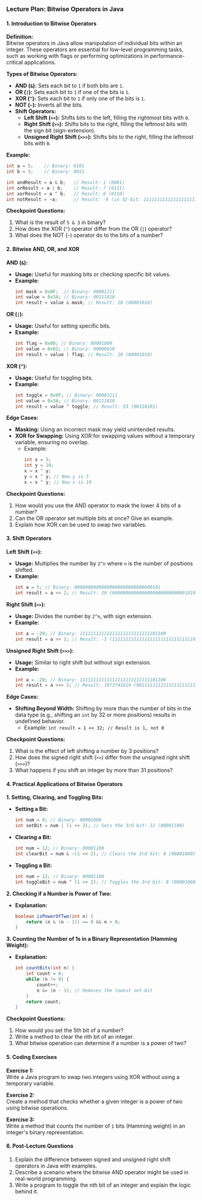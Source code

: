 ### **Lecture Plan: Bitwise Operators in Java**

#### **1. Introduction to Bitwise Operators**

**Definition:**  
Bitwise operators in Java allow manipulation of individual bits within an integer. These operators are essential for low-level programming tasks, such as working with flags or performing optimizations in performance-critical applications.

**Types of Bitwise Operators:**
- **AND (`&`):** Sets each bit to `1` if both bits are `1`.
- **OR (`|`):** Sets each bit to `1` if one of the bits is `1`.
- **XOR (`^`):** Sets each bit to `1` if only one of the bits is `1`.
- **NOT (`~`):** Inverts all the bits.
- **Shift Operators:**
  - **Left Shift (`<<`):** Shifts bits to the left, filling the rightmost bits with `0`.
  - **Right Shift (`>>`):** Shifts bits to the right, filling the leftmost bits with the sign bit (sign-extension).
  - **Unsigned Right Shift (`>>>`):** Shifts bits to the right, filling the leftmost bits with `0`.

**Example:**
```java
int a = 5;    // Binary: 0101
int b = 3;    // Binary: 0011

int andResult = a & b;   // Result: 1 (0001)
int orResult = a | b;    // Result: 7 (0111)
int xorResult = a ^ b;   // Result: 6 (0110)
int notResult = ~a;      // Result: -6 (in 32-bit: 11111111111111111111111111111010)
```

**Checkpoint Questions:**
1. What is the result of `5 & 3` in binary?
2. How does the XOR (`^`) operator differ from the OR (`|`) operator?
3. What does the NOT (`~`) operator do to the bits of a number?

#### **2. Bitwise AND, OR, and XOR**

**AND (`&`):**
- **Usage:** Useful for masking bits or checking specific bit values.
- **Example:**
  ```java
  int mask = 0x0F;  // Binary: 00001111
  int value = 0x3A; // Binary: 00111010
  int result = value & mask; // Result: 10 (00001010)
  ```

**OR (`|`):**
- **Usage:** Useful for setting specific bits.
- **Example:**
  ```java
  int flag = 0x08; // Binary: 00001000
  int value = 0x02; // Binary: 00000010
  int result = value | flag; // Result: 10 (00001010)
  ```

**XOR (`^`):**
- **Usage:** Useful for toggling bits.
- **Example:**
  ```java
  int toggle = 0x0F; // Binary: 00001111
  int value = 0x3A; // Binary: 00111010
  int result = value ^ toggle; // Result: 53 (00110101)
  ```

**Edge Cases:**
- **Masking:** Using an incorrect mask may yield unintended results.
- **XOR for Swapping:** Using XOR for swapping values without a temporary variable, ensuring no overlap.
  - Example:
    ```java
    int x = 5;
    int y = 10;
    x = x ^ y;
    y = x ^ y; // Now y is 5
    x = x ^ y; // Now x is 10
    ```

**Checkpoint Questions:**
1. How would you use the AND operator to mask the lower 4 bits of a number?
2. Can the OR operator set multiple bits at once? Give an example.
3. Explain how XOR can be used to swap two variables.

#### **3. Shift Operators**

**Left Shift (`<<`):**
- **Usage:** Multiplies the number by `2^n` where `n` is the number of positions shifted.
- **Example:**
  ```java
  int a = 5; // Binary: 00000000000000000000000000000101
  int result = a << 2; // Result: 20 (00000000000000000000000000010100)
  ```

**Right Shift (`>>`):**
- **Usage:** Divides the number by `2^n`, with sign extension.
- **Example:**
  ```java
  int a = -20; // Binary: 11111111111111111111111111101100
  int result = a >> 2; // Result: -5 (11111111111111111111111111111101)
  ```

**Unsigned Right Shift (`>>>`):**
- **Usage:** Similar to right shift but without sign extension.
- **Example:**
  ```java
  int a = -20; // Binary: 11111111111111111111111111101100
  int result = a >>> 2; // Result: 1073741819 (00111111111111111111111111111011)
  ```

**Edge Cases:**
- **Shifting Beyond Width:** Shifting by more than the number of bits in the data type (e.g., shifting an `int` by 32 or more positions) results in undefined behavior.
  - Example: `int result = 1 << 32; // Result is 1, not 0`

**Checkpoint Questions:**
1. What is the effect of left shifting a number by 3 positions?
2. How does the signed right shift (`>>`) differ from the unsigned right shift (`>>>`)?
3. What happens if you shift an integer by more than 31 positions?

#### **4. Practical Applications of Bitwise Operators**

**1. Setting, Clearing, and Toggling Bits:**
- **Setting a Bit:**
  ```java
  int num = 8; // Binary: 00001000
  int setBit = num | (1 << 2); // Sets the 3rd bit: 12 (00001100)
  ```

- **Clearing a Bit:**
  ```java
  int num = 12; // Binary: 00001100
  int clearBit = num & ~(1 << 2); // Clears the 3rd bit: 8 (00001000)
  ```

- **Toggling a Bit:**
  ```java
  int num = 12; // Binary: 00001100
  int toggleBit = num ^ (1 << 2); // Toggles the 3rd bit: 8 (00001000)
  ```

**2. Checking if a Number is Power of Two:**
- **Explanation:**
  ```java
  boolean isPowerOfTwo(int n) {
      return (n & (n - 1)) == 0 && n > 0;
  }
  ```

**3. Counting the Number of 1s in a Binary Representation (Hamming Weight):**
- **Explanation:**
  ```java
  int countBits(int n) {
      int count = 0;
      while (n != 0) {
          count++;
          n &= (n - 1); // Removes the lowest set bit
      }
      return count;
  }
  ```

**Checkpoint Questions:**
1. How would you set the 5th bit of a number?
2. Write a method to clear the nth bit of an integer.
3. What bitwise operation can determine if a number is a power of two?

#### **5. Coding Exercises**

**Exercise 1:**  
Write a Java program to swap two integers using XOR without using a temporary variable.

**Exercise 2:**  
Create a method that checks whether a given integer is a power of two using bitwise operations.

**Exercise 3:**  
Write a method that counts the number of `1` bits (Hamming weight) in an integer's binary representation.

#### **6. Post-Lecture Questions**

1. Explain the difference between signed and unsigned right shift operators in Java with examples.
2. Describe a scenario where the bitwise AND operator might be used in real-world programming.
3. Write a program to toggle the nth bit of an integer and explain the logic behind it.
